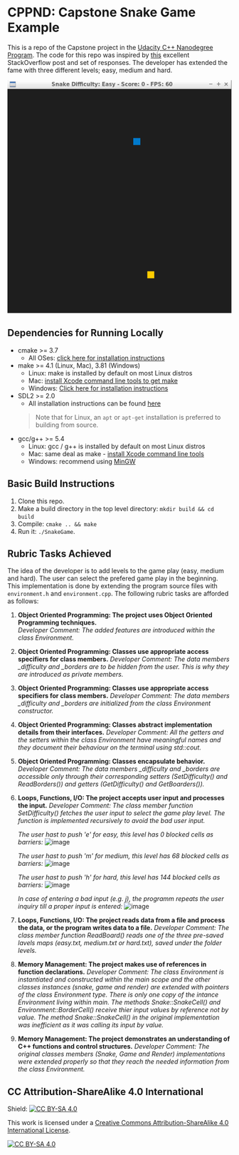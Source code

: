 # CPPND: Capstone Snake Game Example

This is a repo of the Capstone project in the [Udacity C++ Nanodegree Program](https://www.udacity.com/course/c-plus-plus-nanodegree--nd213). The code for this repo was inspired by [this](https://codereview.stackexchange.com/questions/212296/snake-game-in-c-with-sdl) excellent StackOverflow post and set of responses. The developer has extended the fame with three different levels; easy, medium and hard.

<img src="snake_game.gif"/>


## Dependencies for Running Locally
* cmake >= 3.7
  * All OSes: [click here for installation instructions](https://cmake.org/install/)
* make >= 4.1 (Linux, Mac), 3.81 (Windows)
  * Linux: make is installed by default on most Linux distros
  * Mac: [install Xcode command line tools to get make](https://developer.apple.com/xcode/features/)
  * Windows: [Click here for installation instructions](http://gnuwin32.sourceforge.net/packages/make.htm)
* SDL2 >= 2.0
  * All installation instructions can be found [here](https://wiki.libsdl.org/Installation)
  >Note that for Linux, an `apt` or `apt-get` installation is preferred to building from source. 
* gcc/g++ >= 5.4
  * Linux: gcc / g++ is installed by default on most Linux distros
  * Mac: same deal as make - [install Xcode command line tools](https://developer.apple.com/xcode/features/)
  * Windows: recommend using [MinGW](http://www.mingw.org/)

## Basic Build Instructions

1. Clone this repo.
2. Make a build directory in the top level directory: `mkdir build && cd build`
3. Compile: `cmake .. && make`
4. Run it: `./SnakeGame`.

## Rubric Tasks Achieved

The idea of the developer is to add levels to the game play (easy, medium and hard). The user can select the prefered game play in the beginning. This implementation is done by extending the program source files with `environment.h` and `environment.cpp`. The following rubric tasks are afforded as follows:

1. **Object Oriented Programming: The project uses Object Oriented Programming techniques.**\
*Developer Comment: The added features are introduced within the class Environment.*

2. **Object Oriented Programming: Classes use appropriate access specifiers for class members.**
*Developer Comment: The data members _difficulty and _borders are to be hidden from the user. This is why they are introduced as private members.*

3. **Object Oriented Programming: Classes use appropriate access specifiers for class members.**
*Developer Comment: The data members _difficulty and _borders are initialized from the class Environment constructor.*

4. **Object Oriented Programming: Classes abstract implementation details from their interfaces.**
*Developer Comment: All the getters and the setters within the class Environment have meaningful names and they document their behaviour on the terminal using std::cout.*

5. **Object Oriented Programming: Classes encapsulate behavior.**
*Developer Comment: The data members _difficulty and _borders are accessible only through their corresponding setters (SetDifficulty() and ReadBorders()) and getters (GetDifficulty() and GetBoarders()).*

6. **Loops, Functions, I/O: The project accepts user input and processes the input.**
*Developer Comment: The class member function SetDifficulty() fetches the user input to select the game play level. The function is implemented recursively to avoid the bad user input.*

   *The user hast to push 'e' for easy, this level has 0 blocked cells as barriers:*
   ![image](https://user-images.githubusercontent.com/90916107/137639188-45a6aad7-1b08-4003-acb5-c07bf5f1e3cd.png)

   *The user hast to push 'm' for medium, this level has 68 blocked cells as barriers:*
   ![image](https://user-images.githubusercontent.com/90916107/137639202-629b62bf-2fb8-4971-ac9d-755ed0c4dbf8.png)

   *The user hast to push 'h' for hard, this level has 144 blocked cells as barriers:*
   ![image](https://user-images.githubusercontent.com/90916107/137639217-90e817d0-48a5-4181-8bd7-1311b1cfe22d.png)

   *In case of entering a bad input (e.g. j), the programm repeats the user inquiry till a proper input is entered:*
   ![image](https://user-images.githubusercontent.com/90916107/137639230-a1344437-e4f5-474e-b706-72a39e1d8f08.png)

7. **Loops, Functions, I/O: The project reads data from a file and process the data, or the program writes data to a file.**
*Developer Comment: The class member function ReadBoard() reads one of the three pre-saved lavels maps (easy.txt, medium.txt or hard.txt), saved under the folder levels.*

8. **Memory Management: The project makes use of references in function declarations.**
*Developer Comment: The class Environment is instantiated and constructed within the main scope and the other classes instances (snake, game and render) are extended with pointers of the class Environment type. There is only one copy of the intance Environment living within main.
The methods Snake::SnakeCell() and Environment::BorderCell() receive thier input values by reference not by value. The method Snake::SnakeCell() in the original implementation was inefficient as it was calling its input by value.*

8. **Memory Management: The project demonstrates an understanding of C++ functions and control structures.**
*Developer Comment: The original classes members (Snake, Game and Render) implementations were extended properly so that they reach the needed information from the class Environment.*

## CC Attribution-ShareAlike 4.0 International


Shield: [![CC BY-SA 4.0][cc-by-sa-shield]][cc-by-sa]

This work is licensed under a
[Creative Commons Attribution-ShareAlike 4.0 International License][cc-by-sa].

[![CC BY-SA 4.0][cc-by-sa-image]][cc-by-sa]

[cc-by-sa]: http://creativecommons.org/licenses/by-sa/4.0/
[cc-by-sa-image]: https://licensebuttons.net/l/by-sa/4.0/88x31.png
[cc-by-sa-shield]: https://img.shields.io/badge/License-CC%20BY--SA%204.0-lightgrey.svg
